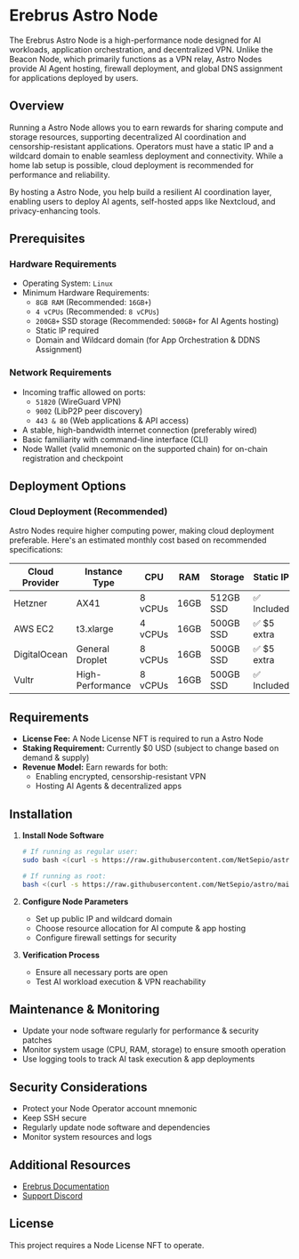 # Erebrus Astro Node

The Erebrus Astro Node is a high-performance node designed for AI workloads, application orchestration, and decentralized VPN. Unlike the Beacon Node, which primarily functions as a VPN relay, Astro Nodes provide AI Agent hosting, firewall deployment, and global DNS assignment for applications deployed by users.

## Overview

Running a Astro Node allows you to earn rewards for sharing compute and storage resources, supporting decentralized AI coordination and censorship-resistant applications. Operators must have a static IP and a wildcard domain to enable seamless deployment and connectivity. While a home lab setup is possible, cloud deployment is recommended for performance and reliability.

By hosting a Astro Node, you help build a resilient AI coordination layer, enabling users to deploy AI agents, self-hosted apps like Nextcloud, and privacy-enhancing tools.

## Prerequisites

### Hardware Requirements

- Operating System: `Linux`
- Minimum Hardware Requirements:
  - `8GB RAM` (Recommended: `16GB+`)
  - `4 vCPUs` (Recommended: `8 vCPUs`)
  - `200GB+` SSD storage (Recommended: `500GB+` for AI Agents hosting)
  - Static IP required
  - Domain and Wildcard domain (for App Orchestration & DDNS Assignment)

### Network Requirements

- Incoming traffic allowed on ports:
  - `51820` (WireGuard VPN)
  - `9002` (LibP2P peer discovery)
  - `443 & 80` (Web applications & API access)
- A stable, high-bandwidth internet connection (preferably wired)
- Basic familiarity with command-line interface (CLI)
- Node Wallet (valid mnemonic on the supported chain) for on-chain registration and checkpoint

## Deployment Options

### Cloud Deployment (Recommended)

Astro Nodes require higher computing power, making cloud deployment preferable. Here's an estimated monthly cost based on recommended specifications:

| Cloud Provider | Instance Type | CPU | RAM | Storage | Static IP | Estimated Cost |
|----------------|---------------|-----|-----|---------|-----------|----------------|
| Hetzner | AX41 | 8 vCPUs | 16GB | 512GB SSD | ✅ Included | ~$50/month |
| AWS EC2 | t3.xlarge | 4 vCPUs | 16GB | 500GB SSD | ✅ $5 extra | ~$90/month |
| DigitalOcean | General Droplet | 8 vCPUs | 16GB | 500GB SSD | ✅ $5 extra | ~$80/month |
| Vultr | High-Performance | 8 vCPUs | 16GB | 500GB SSD | ✅ Included | ~$60/month |

## Requirements

- **License Fee:** A Node License NFT is required to run a Astro Node
- **Staking Requirement:** Currently $0 USD (subject to change based on demand & supply)
- **Revenue Model:** Earn rewards for both:
  - Enabling encrypted, censorship-resistant VPN
  - Hosting AI Agents & decentralized apps

## Installation

1. **Install Node Software**
    ```bash
   # If running as regular user:
   sudo bash <(curl -s https://raw.githubusercontent.com/NetSepio/astro/main/install.sh)
   
   # If running as root:
   bash <(curl -s https://raw.githubusercontent.com/NetSepio/astro/main/install.sh)
   ```

2. **Configure Node Parameters**
   - Set up public IP and wildcard domain
   - Choose resource allocation for AI compute & app hosting
   - Configure firewall settings for security

3. **Verification Process**
   - Ensure all necessary ports are open
   - Test AI workload execution & VPN reachability

## Maintenance & Monitoring

- Update your node software regularly for performance & security patches
- Monitor system usage (CPU, RAM, storage) to ensure smooth operation
- Use logging tools to track AI task execution & app deployments

## Security Considerations

- Protect your Node Operator account mnemonic
- Keep SSH secure
- Regularly update node software and dependencies
- Monitor system resources and logs

## Additional Resources

- [Erebrus Documentation](https://docs.netsepio.com/latest/erebrus/nodes/astro-node)
- [Support Discord](https://discord.gg/netsepio)


## License

This project requires a Node License NFT to operate.
